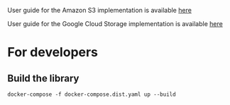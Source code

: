 User guide for the Amazon S3 implementation is available [here](README.Amazon.md)

User guide for the Google Cloud Storage implementation is available [here](README.Google.md)

# For developers

## Build the library
`docker-compose -f docker-compose.dist.yaml up --build`